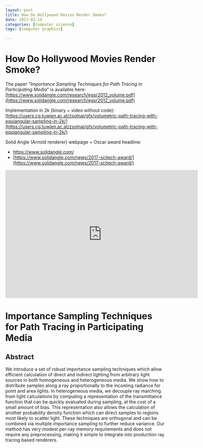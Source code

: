 ```yaml
---
layout: post
title: How Do Hollywood Movies Render Smoke? 
date: 2017-02-14
categories: [computer science]
tags: [computer graphics]

---
```



How Do Hollywood Movies Render Smoke? 
===

The paper "*Importance Sampling Techniques for Path Tracing in Participating Media*" is available here: 
[https://www.solidangle.com/research/egsr2012_volume.pdf](https://www.solidangle.com/research/egsr2012_volume.pdf)

Implementation in 2k (binary + video without code): 
[https://users.cg.tuwien.ac.at/zsolnai/gfx/volumetric-path-tracing-with-equiangular-sampling-in-2k/](https://users.cg.tuwien.ac.at/zsolnai/gfx/volumetric-path-tracing-with-equiangular-sampling-in-2k/)

Solid Angle (Arnold renderer) webpage + Oscar award headline:

* https://www.solidangle.com/
* [https://www.solidangle.com/news/2017-scitech-award/](https://www.solidangle.com/news/2017-scitech-award/)

<iframe width="600" height="400" src="https://www.youtube.com/embed/XbuEYcFfl6s" frameborder="0" allowfullscreen></iframe>

# Importance Sampling Techniques for Path Tracing in Participating Media

## Abstract

We introduce a set of robust importance sampling techniques which allow efficient calculation of direct and indirect lighting from arbitrary light sources in both homogeneous and heterogeneous media. We show how to distribute samples along a ray proportionally to the incoming radiance for point and area lights. In heterogeneous media, we decouple ray marching from light calculations by computing a representation of the transmittance function that can be quickly evaluated during sampling, at the cost of a small amount of bias. This representation also allows the calculation of another probability density function which can direct samples to regions most likely to scatter light. These techniques are orthogonal and can be combined via multiple importance sampling to further reduce variance. Our method has very modest per-ray memory requirements and does not require any preprocessing, making it simple to integrate into production ray tracing based renderers.
